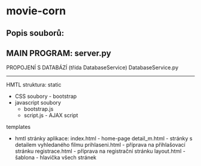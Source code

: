 ﻿# movie-corn

Popis souborů:
----------
MAIN PROGRAM:
server.py
----------
PROPOJENÍ S DATABÁZÍ (třída DatabaseService)
DatabaseService.py

----------
HMTL struktura:
static
- CSS soubory - bootstrap
- javascript soubory
	- bootstrap.js
	- script.js - AJAX script

templates
- hmtl stránky aplikace:
	index.html - home-page
	detail_m.html - stránky s detailem vyhledaného filmu
	prihlaseni.html - příprava na přihlašovací stránku
	registrace.html - příprava na registrační stránku
	layout.html - šablona - hlavička všech stránek
